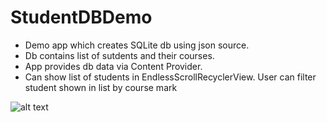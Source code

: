 # StudentDBDemo
- Demo app which creates SQLite db using json source.
- Db contains list of sutdents and their courses. 
- App provides db data via Content Provider.
- Can show list of students in EndlessScrollRecyclerView. User can filter student shown in list by course mark

![alt text]()
